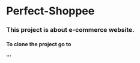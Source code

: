 # Perfect-Shoppee
### This project is about e-commerce website.
#### To clone the project go to 
'''
